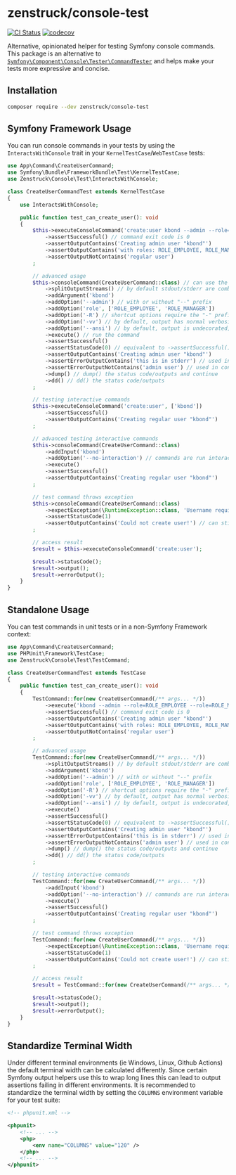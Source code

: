 # zenstruck/console-test

[![CI Status](https://github.com/zenstruck/console-test/workflows/CI/badge.svg)](https://github.com/zenstruck/console-test/actions?query=workflow%3ACI)
[![codecov](https://codecov.io/gh/zenstruck/console-test/branch/1.x/graph/badge.svg?token=KPQNKYGYRR)](https://codecov.io/gh/zenstruck/console-test)

Alternative, opinionated helper for testing Symfony console commands. This package is an alternative to
[`Symfony\Component\Console\Tester\CommandTester`](https://symfony.com/doc/current/console.html#testing-commands)
and helps make your tests more expressive and concise.

## Installation

```bash
composer require --dev zenstruck/console-test
```

## Symfony Framework Usage

You can run console commands in your tests by using the `InteractsWithConsole` trait in your
`KernelTestCase`/`WebTestCase` tests:

```php
use App\Command\CreateUserCommand;
use Symfony\Bundle\FrameworkBundle\Test\KernelTestCase;
use Zenstruck\Console\Test\InteractsWithConsole;

class CreateUserCommandTest extends KernelTestCase
{
    use InteractsWithConsole;

    public function test_can_create_user(): void
    {
        $this->executeConsoleCommand('create:user kbond --admin --role=ROLE_EMPLOYEE --role=ROLE_MANAGER')
            ->assertSuccessful() // command exit code is 0
            ->assertOutputContains('Creating admin user "kbond"')
            ->assertOutputContains('with roles: ROLE_EMPLOYEE, ROLE_MANAGER')
            ->assertOutputNotContains('regular user')
        ;

        // advanced usage
        $this->consoleCommand(CreateUserCommand::class) // can use the command class or "name"
            ->splitOutputStreams() // by default stdout/stderr are combined, this options splits them
            ->addArgument('kbond')
            ->addOption('--admin') // with or without "--" prefix
            ->addOption('role', ['ROLE_EMPLOYEE', 'ROLE_MANAGER'])
            ->addOption('-R') // shortcut options require the "-" prefix
            ->addOption('-vv') // by default, output has normal verbosity, use the standard options to change (-q, -v, -vv, -vvv)
            ->addOption('--ansi') // by default, output is undecorated, use this option to decorate
            ->execute() // run the command
            ->assertSuccessful()
            ->assertStatusCode(0) // equivalent to ->assertSuccessful()
            ->assertOutputContains('Creating admin user "kbond"')
            ->assertErrorOutputContains('this is in stderr') // used in conjunction with ->splitOutputStreams()
            ->assertErrorOutputNotContains('admin user') // used in conjunction with ->splitOutputStreams()
            ->dump() // dump() the status code/outputs and continue
            ->dd() // dd() the status code/outputs
        ;

        // testing interactive commands
        $this->executeConsoleCommand('create:user', ['kbond'])
            ->assertSuccessful()
            ->assertOutputContains('Creating regular user "kbond"')
        ;

        // advanced testing interactive commands
        $this->consoleCommand(CreateUserCommand::class)
            ->addInput('kbond')
            ->addOption('--no-interaction') // commands are run interactively if input is provided, use this option to disable
            ->execute()
            ->assertSuccessful()
            ->assertOutputContains('Creating regular user "kbond"')
        ;

        // test command throws exception
        $this->consoleCommand(CreateUserCommand::class)
            ->expectException(\RuntimeException::class, 'Username required!')
            ->assertStatusCode(1)
            ->assertOutputContains('Could not create user!') // can still make assertions on output before exception was thrown
        ;

        // access result
        $result = $this->executeConsoleCommand('create:user');

        $result->statusCode();
        $result->output();
        $result->errorOutput();
    }
}
```

## Standalone Usage

You can test commands in unit tests or in a non-Symfony Framework context:

```php
use App\Command\CreateUserCommand;
use PHPUnit\Framework\TestCase;
use Zenstruck\Console\Test\TestCommand;

class CreateUserCommandTest extends TestCase
{
    public function test_can_create_user(): void
    {
        TestCommand::for(new CreateUserCommand(/** args... */))
            ->execute('kbond --admin --role=ROLE_EMPLOYEE --role=ROLE_MANAGER')
            ->assertSuccessful() // command exit code is 0
            ->assertOutputContains('Creating admin user "kbond"')
            ->assertOutputContains('with roles: ROLE_EMPLOYEE, ROLE_MANAGER')
            ->assertOutputNotContains('regular user')
        ;

        // advanced usage
        TestCommand::for(new CreateUserCommand(/** args... */))
            ->splitOutputStreams() // by default stdout/stderr are combined, this options splits them
            ->addArgument('kbond')
            ->addOption('--admin') // with or without "--" prefix
            ->addOption('role', ['ROLE_EMPLOYEE', 'ROLE_MANAGER'])
            ->addOption('-R') // shortcut options require the "-" prefix
            ->addOption('-vv') // by default, output has normal verbosity, use the standard options to change (-q, -v, -vv, -vvv)
            ->addOption('--ansi') // by default, output is undecorated, use this option to decorate
            ->execute()
            ->assertSuccessful()
            ->assertStatusCode(0) // equivalent to ->assertSuccessful()
            ->assertOutputContains('Creating admin user "kbond"')
            ->assertErrorOutputContains('this is in stderr') // used in conjunction with ->splitOutputStreams()
            ->assertErrorOutputNotContains('admin user') // used in conjunction with ->splitOutputStreams()
            ->dump() // dump() the status code/outputs and continue
            ->dd() // dd() the status code/outputs
        ;

        // testing interactive commands
        TestCommand::for(new CreateUserCommand(/** args... */))
            ->addInput('kbond')
            ->addOption('--no-interaction') // commands are run interactively if input is provided, use this option to disable
            ->execute()
            ->assertSuccessful()
            ->assertOutputContains('Creating regular user "kbond"')
        ;

        // test command throws exception
        TestCommand::for(new CreateUserCommand(/** args... */))
            ->expectException(\RuntimeException::class, 'Username required!')
            ->assertStatusCode(1)
            ->assertOutputContains('Could not create user!') // can still make assertions on output before exception was thrown
        ;

        // access result
        $result = TestCommand::for(new CreateUserCommand(/** args... */))->execute();

        $result->statusCode();
        $result->output();
        $result->errorOutput();
    }
}
```

## Standardize Terminal Width

Under different terminal environments (ie Windows, Linux, Github Actions) the default
terminal width can be calculated differently. Since certain Symfony output helpers
use this to wrap long lines this can lead to output assertions failing in different
environments. It is recommended to standardize the terminal width by setting the
`COLUMNS` environment variable for your test suite:

```xml
<!-- phpunit.xml -->

<phpunit>
    <!-- ... -->
    <php>
        <env name="COLUMNS" value="120" />
    </php>
    <!-- ... -->
</phpunit>
```
